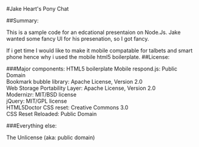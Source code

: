 #Jake Heart's Pony Chat 

##Summary:

This is a sample code for an edcational presentaion on Node.Js. Jake wanted some fancy UI for his presenation, so I got fancy.

If i get time I would like to make it mobile compatable for talbets and smart phone hence why i used the mobile html5 boilerplate.
##License:

###Major components:
HTML5 boilerplate Mobile
respond.js: Public Domain<br />
Bookmark bubble library: Apache License, Version 2.0<br />
Web Storage Portability Layer: Apache License, Version 2.0<br />
Modernizr: MIT/BSD license<br />
jQuery: MIT/GPL license<br />
HTML5Doctor CSS reset: Creative Commons 3.0 <br />
CSS Reset Reloaded: Public Domain 


###Everything else:

The Unlicense (aka: public domain)